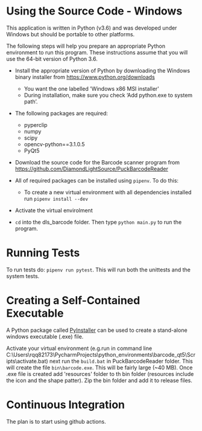 Using the Source Code - Windows
===============================
This application is written in Python (v3.6) and was developed under Windows but should be portable to other platforms.

The following steps will help you prepare an appropriate Python environment to run this program. These instructions assume that you will use the 64-bit version of Python 3.6.

* Install the appropriate version of Python by downloading the Windows binary installer from <https://www.python.org/downloads>
    * You want the one labelled 'Windows x86 MSI installer'
    * During installation, make sure you check ‘Add python.exe to system path’.
    
* The following packages are required:
    * pyperclip
    * numpy
    * scipy
    * opencv-python==3.1.0.5
    * PyQt5
    
* Download the source code for the Barcode scanner program from <https://github.com/DiamondLightSource/PuckBarcodeReader> 
* All of required packages can be installed using `pipenv`. To do this:
    * To create a new virtual environment with all dependencies installed run `pipenv install --dev`
*  Activate the virtual envirolment
*  `cd` into the dls_barcode folder. Then type `python main.py` to run the program.

Running Tests
========================
To run tests do: `pipenv run pytest`. This will run both the unittests and the system tests.

Creating a Self-Contained Executable
====================================
A Python package called [PyInstaller](http://www.pyinstaller.org/) can be used to create a stand-alone windows executable (.exe) file.

Activate your virtual environment (e.g.run in command line C:\Users\rqq82173\PycharmProjects\python_environments\barcode_qt5\Scripts\activate.bat) next run the `build.bat` in PuckBarcodeReader folder. This will create the file `bin\barcode.exe`. This will be fairly large (~40 MB). 
Once .exe file is created add 'resources' folder to th bin folder (resources include the icon and the shape patter). 
Zip the bin folder and add it to release files.

Continuous Integration
======================
The plan is to start using github actions.
